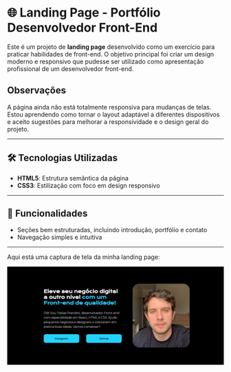 # 🌐 Landing Page - Portfólio Desenvolvedor Front-End

Este é um projeto de **landing page** desenvolvido como um exercício para praticar habilidades 
de front-end. O objetivo principal foi criar um design moderno e responsivo que pudesse ser utilizado
como apresentação profissional de um desenvolvedor front-end.

## Observações

A página ainda não está totalmente responsiva para mudanças de telas. Estou aprendendo como tornar o layout adaptável a diferentes dispositivos e aceito sugestões para melhorar a responsividade e o design geral do projeto.

---

## 🛠️ **Tecnologias Utilizadas**

- **HTML5**: Estrutura semântica da página  
- **CSS3**: Estilização com foco em design responsivo  

---

## 🎯 **Funcionalidades**

- Seções bem estruturadas, incluindo introdução, portfólio e contato  
- Navegação simples e intuitiva  

---

Aqui está uma captura de tela da minha landing page:

![Página de Apresentação](imagem/site-html.jpg)
